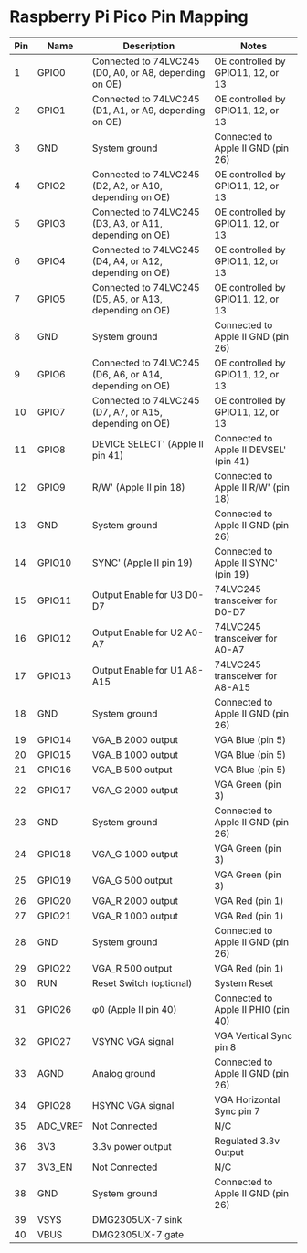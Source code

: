 # Raspberry Pi Pico Pin Mapping

| Pin | Name       | Description                                                                | Notes                                  |
|-----|------------|----------------------------------------------------------------------------|----------------------------------------|
| 1   | GPIO0      | Connected to 74LVC245 (D0, A0, or A8, depending on OE)                     | OE controlled by GPIO11, 12, or 13     |
| 2   | GPIO1      | Connected to 74LVC245 (D1, A1, or A9, depending on OE)                     | OE controlled by GPIO11, 12, or 13     |
| 3   | GND        | System ground                                                              | Connected to Apple II GND (pin 26)     |
| 4   | GPIO2      | Connected to 74LVC245 (D2, A2, or A10, depending on OE)                    | OE controlled by GPIO11, 12, or 13     |
| 5   | GPIO3      | Connected to 74LVC245 (D3, A3, or A11, depending on OE)                    | OE controlled by GPIO11, 12, or 13     |
| 6   | GPIO4      | Connected to 74LVC245 (D4, A4, or A12, depending on OE)                    | OE controlled by GPIO11, 12, or 13     |
| 7   | GPIO5      | Connected to 74LVC245 (D5, A5, or A13, depending on OE)                    | OE controlled by GPIO11, 12, or 13     |
| 8   | GND        | System ground                                                              | Connected to Apple II GND (pin 26)     |
| 9   | GPIO6      | Connected to 74LVC245 (D6, A6, or A14, depending on OE)                    | OE controlled by GPIO11, 12, or 13     |
| 10  | GPIO7      | Connected to 74LVC245 (D7, A7, or A15, depending on OE)                    | OE controlled by GPIO11, 12, or 13     |
| 11  | GPIO8      | DEVICE SELECT' (Apple II pin 41)                                           | Connected to Apple II DEVSEL' (pin 41) |
| 12  | GPIO9      | R/W' (Apple II pin 18)                                                     | Connected to Apple II R/W' (pin 18)    |
| 13  | GND        | System ground                                                              | Connected to Apple II GND (pin 26)     |
| 14  | GPIO10     | SYNC' (Apple II pin 19)                                                    | Connected to Apple II SYNC' (pin 19)   |
| 15  | GPIO11     | Output Enable for U3 D0-D7                                                 | 74LVC245 transceiver for D0-D7         |
| 16  | GPIO12     | Output Enable for U2 A0-A7                                                 | 74LVC245 transceiver for A0-A7         |
| 17  | GPIO13     | Output Enable for U1 A8-A15                                                | 74LVC245 transceiver for A8-A15        |
| 18  | GND        | System ground                                                              | Connected to Apple II GND (pin 26)     |
| 19  | GPIO14     | VGA_B 2000 output                                                          | VGA Blue (pin 5)                       |
| 20  | GPIO15     | VGA_B 1000 output                                                          | VGA Blue (pin 5)                       |
| 21  | GPIO16     | VGA_B 500 output                                                           | VGA Blue (pin 5)                       |
| 22  | GPIO17     | VGA_G 2000 output                                                          | VGA Green (pin 3)                      |
| 23  | GND        | System ground                                                              | Connected to Apple II GND (pin 26)     |
| 24  | GPIO18     | VGA_G 1000 output                                                          | VGA Green (pin 3)                      |
| 25  | GPIO19     | VGA_G 500 output                                                           | VGA Green (pin 3)                      |
| 26  | GPIO20     | VGA_R 2000 output                                                          | VGA Red (pin 1)                        |
| 27  | GPIO21     | VGA_R 1000 output                                                          | VGA Red (pin 1)                        |
| 28  | GND        | System ground                                                              | Connected to Apple II GND (pin 26)     |
| 29  | GPIO22     | VGA_R 500 output                                                           | VGA Red (pin 1)                        |
| 30  | RUN        | Reset Switch (optional)                                                    | System Reset                           |
| 31  | GPIO26     | φ0 (Apple II pin 40)                                                       | Connected to Apple II PHI0 (pin 40)    |
| 32  | GPIO27     | VSYNC VGA signal                                                           | VGA Vertical Sync pin 8                |
| 33  | AGND       | Analog ground                                                              | Connected to Apple II GND (pin 26)     |
| 34  | GPIO28     | HSYNC VGA signal                                                           | VGA Horizontal Sync pin 7              |
| 35  | ADC_VREF   | Not Connected                                                              | N/C                                    |
| 36  | 3V3        | 3.3v power output                                                          | Regulated 3.3v Output                  |
| 37  | 3V3_EN     | Not Connected                                                              | N/C                                    |
| 38  | GND        | System ground                                                              | Connected to Apple II GND (pin 26)     |
| 39  | VSYS       | DMG2305UX-7 sink                                                           |                                        |
| 40  | VBUS       | DMG2305UX-7 gate                                                           |                                        |


